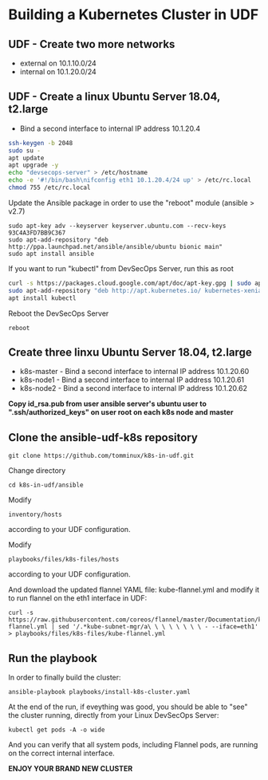 # Building a Kubernetes Cluster in UDF

## UDF - Create two more networks
* external on 10.1.10.0/24
* internal on 10.1.20.0/24

## UDF - Create a linux Ubuntu Server 18.04, t2.large

* Bind a second interface to internal IP address 10.1.20.4

```bash
ssh-keygen -b 2048
sudo su -
apt update
apt upgrade -y
echo "devsecops-server" > /etc/hostname
echo -e '#!/bin/bash\nifconfig eth1 10.1.20.4/24 up' > /etc/rc.local
chmod 755 /etc/rc.local
```

Update the Ansible package in order to use the "reboot" module (ansible > v2.7)

```
sudo apt-key adv --keyserver keyserver.ubuntu.com --recv-keys 93C4A3FD7BB9C367
sudo apt-add-repository "deb http://ppa.launchpad.net/ansible/ansible/ubuntu bionic main"
sudo apt install ansible
```

If you want to run "kubectl" from DevSecOps Server, run this as root

```bash
curl -s https://packages.cloud.google.com/apt/doc/apt-key.gpg | sudo apt-key add
sudo apt-add-repository "deb http://apt.kubernetes.io/ kubernetes-xenial main"
apt install kubectl
```

Reboot the DevSecOps Server

    reboot

## Create three linxu Ubuntu Server 18.04, t2.large
* k8s-master -  Bind a second interface to internal IP address 10.1.20.60
* k8s-node1 -  Bind a second interface to internal IP address 10.1.20.61
* k8s-node2 -  Bind a second interface to internal IP address 10.1.20.62

**Copy id_rsa.pub from user ansible server's ubuntu user to ".ssh/authorized_keys" on user root on each k8s node and master**

## Clone the ansible-udf-k8s repository

    git clone https://github.com/tomminux/k8s-in-udf.git
    
Change directory

    cd k8s-in-udf/ansible
    
Modify 

    inventory/hosts

according to your UDF configuration. 

Modify

    playbooks/files/k8s-files/hosts

according to your UDF configuration. 
    
And download the updated flannel YAML file: kube-flannel.yml and modify it to run flannel on the eth1 interface in UDF:

    curl -s https://raw.githubusercontent.com/coreos/flannel/master/Documentation/kube-flannel.yml | sed '/.*kube-subnet-mgr/a\ \ \ \ \ \ \ \ - --iface=eth1' > playbooks/files/k8s-files/kube-flannel.yml

## Run the playbook

In order to finally build the cluster:

    ansible-playbook playbooks/install-k8s-cluster.yaml
    
At the end of the run, if eveything was good, you should be able to "see" the cluster running, directly from your Linux DevSecOps Server:

    kubectl get pods -A -o wide
    
And you can verify that all system pods, including Flannel pods, are running on the correct internal interface. 

**ENJOY YOUR BRAND NEW CLUSTER**

